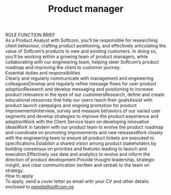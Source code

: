 ---
title:              Product manager
location:           Lagos
department:         Engineering
subunit:            Frontend
featured_image:     https://res.cloudinary.com/softcomux/image/upload/f_auto,q_auto/v1533917920/sfc/headers/opening-header.jpg
image_description:
body: |-
    ### ROLE FUNCTION BRIEF

    As a Product Analyst with Softcom, you’ll be responsible for researching client behaviour, crafting product positioning, and effectively articulating the value of Softcom’s products to new and existing customers. In doing so, you’ll be working within a growing team of product managers, while collaborating with our engineering team, helping steer Softcom’s product roadmap and improving the client to customer journey.

    ### Essential duties and responsibilities
    - Clearly and regularly communicate with management and engineering colleagues
    - Develop and regularly refine message flows for user product adoption
    - Research and develop messaging and positioning to increase product relevance in the eyes of our customers
    - Research, define and create educational resources that help our users reach their goals
    - Assist with product launch campaigns and ongoing promotion for product improvements
    - Interview, survey and measure behaviors of our varied user segments and develop strategies to improve the product experience and adoption
    - Work with the Client Service team on developing innovative ideas
    - Work in tandem with our product team to evolve the product roadmap and coordinate on promoting improvements and new releases
    - Work closely with the engineering team to ensure all product tickets are executed to specifications.
    - Establish a shared vision among product stakeholders by building consensus on priorities and features leading to launch and execution.
    - Effectively use data and analytics to evolve and inform the direction of product development.
    - Provide thought leadership, strategic insight, and clear communication (written and verbal) to the team on strategy.

    ### How to apply
    To apply, send a cover letter as email with your CV and other details enclosed to [people@softcom.ng](//mailto:people@softcom.ng)
---